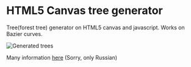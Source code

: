 HTML5 Canvas tree generator
===========================

Tree(forest tree) generator on HTML5 canvas and javascript. Works on Bazier curves.

![Generated trees](http://habr.habrastorage.org/post_images/501/72d/063/50172d063297b4d5b1b0d15188b9a269.png)

Many information [here](http://habrahabr.ru/post/210614/) (Sorry, only Russian)


